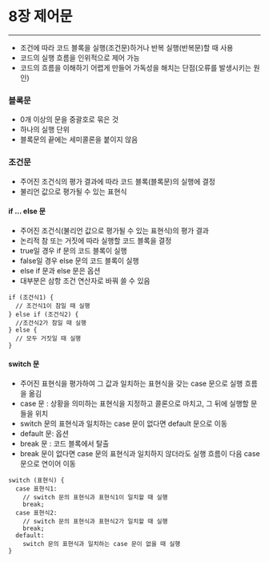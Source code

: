 # 8장 제어문

---

* 조건에 따라 코드 블록을 실행(조건문)하거나 반복 실행(반복문)할 때 사용
* 코드의 실행 흐름을 인위적으로 제어 가능
* 코드의 흐름을 이해하기 어렵게 만들어 가독성을 해치는 단점(오류를 발생시키는 원인)

### 블록문

* 0개 이상의 문을 중괄호로 묶은 것
* 하나의 실행 단위
* 블록문의 끝에는 세미콜론을 붙이지 않음

### 조건문

* 주어진 조건식의 평가 결과에 따라 코드 블록(블록문)의 실행에 결정
* 불리언 값으로 평가될 수 있는 표현식

#### if ... else 문

* 주어진 조건식(불리언 값으로 평가될 수 있는 표현식)의 평가 결과
* 논리적 참 또는 거짓에 따라 실행할 코드 블록을 결정
* true일 경우 if 문의 코드 블록이 실행
* false일 경우 else 문의 코드 블록이 실행
* else if 문과 else 문은 옵션
* 대부분은 삼항 조건 연산자로 바꿔 쓸 수 있음

```
if (조건식1) {
  // 조건식1이 참일 때 실행
} else if (조건식2) {
  //조건식2가 참일 때 실행
} else {
  // 모두 거짓일 때 실행
}
```

#### switch 문

* 주어진 표현식을 평가하여 그 값과 일치하는 표현식을 갖는 case 문으로 실행 흐름을 옮김
* case 문 : 상황을 의미하는 표현식을 지정하고 콜론으로 마치고, 그 뒤에 실행할 문들을 위치
* switch 문의 표현식과 일치하는 case 문이 없다면 default 문으로 이동
* default 문: 옵션
* break 문 : 코드 블록에서 탈출
* break 문이 없다면 case 문의 표현식과 일치하지 않더라도 실행 흐름이 다음 case 문으로 연이어 이동

```
switch (표현식) {
  case 표현식1:
    // switch 문의 표현식과 표현식1이 일치할 때 실행
    break;
  case 표현식2:
    // switch 문의 표현식과 표현식2가 일치할 때 실행
    break;
  default:
    switch 문의 표현식과 일치하는 case 문이 없을 때 실행
}
```